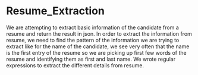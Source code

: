 # Resume_Extraction
We are attempting to extract basic information of the candidate from a resume and return the result in json.
In order to extract the information from resume, we need to find the pattern of the information we are trying to extract like for the name of the candidate, we see very often that the name is the first entry of the resume so we are picking up first few words of the resume and identifying them as first and last name.
We wrote regular expressions to extract the different details from resume.
